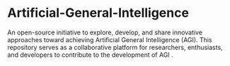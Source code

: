 # Artificial-General-Intelligence
An open-source initiative to explore, develop, and share innovative approaches toward achieving Artificial General Intelligence (AGI). This repository serves as a collaborative platform for researchers, enthusiasts, and developers to contribute to the development of AGI .
